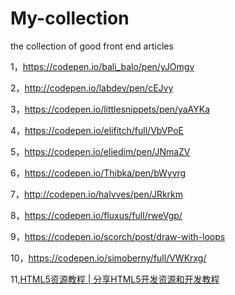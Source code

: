 # My-collection
the collection of good front end articles

1，https://codepen.io/bali_balo/pen/yJOmgv

2，http://codepen.io/labdev/pen/cEJvy

3，https://codepen.io/littlesnippets/pen/yaAYKa

4，https://codepen.io/elifitch/full/VbVPoE

5，https://codepen.io/eliedim/pen/JNmaZV

6，https://codepen.io/Thibka/pen/bWyvrg

7，http://codepen.io/halvves/pen/JRkrkm

8，https://codepen.io/fluxus/full/rweVgp/

9，https://codepen.io/scorch/post/draw-with-loops

10，https://codepen.io/simoberny/full/VWKrxg/

11,<a HREF="http://www.html5tricks.com/" ADD_DATE="1497598839">HTML5资源教程 | 分享HTML5开发资源和开发教程</a>
